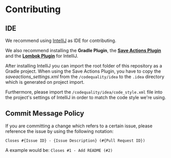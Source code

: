 # Contributing

## IDE

We recommend using [IntelliJ](https://www.jetbrains.com/idea/download/#section=windows) as IDE for contributing.

We also recommend installing the **Gradle Plugin**, the **[Save Actions Plugin](https://plugins.jetbrains.com/plugin/7642-save-actions)** and the **[Lombok Plugin](https://plugins.jetbrains.com/plugin/6317-lombok-plugin)** for IntelliJ.

After installing IntelliJ you can import the root folder of this repository as a Gradle project. 
When using the Save Actions Plugin, you have to copy the *saveactions_settings.xml* from the `/codequality/idea` to the  `.idea` directory which is generated on project import.

Furthermore, please import the `/codequality/idea/code_style.xml` file into the project's settings of IntelliJ in order to match the code style we're using.

## Commit Message Policy

If you are committing a change which refers to a certain issue, please reference the issue by using the following notation:

`Closes #{Issue ID} - {Issue Description} (#{Pull Request ID})`

A example would be: `Closes #1 - Add README (#2)`